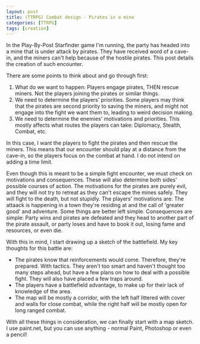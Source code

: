 ```yaml
---
layout: post
title: (TTRPG) Combat design - Pirates in a mine
categories: [TTRPG]
tags: [creation]
---
```


In the Play-By-Post Starfinder game I'm running, the party has headed into a mine that is under attack by pirates. They have received word of a cave-in, and the miners can't help because of the hostile pirates. This post details the creation of such encounter.

<label>There are some points to think about and go through first:</label>
<ol>
  <li>What do we want to happen: Players engage pirates, THEN rescue miners. Not the players joining the pirates or similar things.</li>
  <li>We need to determine the players' priorities. Some players may think that the pirates are second priority to saving the miners, and might not engage into the fight we want them to, leading to weird decision making.</li>
  <li>We need to determine the enemies' motivations and priorities. This mostly affects what routes the players can take: Diplomacy, Stealth, Combat, etc.</li>
</ol> 

In this case, I want the players to fight the pirates and then rescue the miners. This means that our encounter should play at a distance from the cave-in, so the players focus on the combat at hand. I do not intend on adding a time limit.

<label>Even though this is meant to be a simple fight encounter, we must check on motivations and consequences. These will also determine both sides' possible courses of action.</label>
The motivations for the pirates are purely evil, and they will not try to retreat as they can't escape the mines safely. They will fight to the death, but not stupidly.
The players' motivations are: The attaack is happening in a town they're residing at and the call of 'greater good' and adventure. Some things are better left simple.
Consequences are simple: Party wins and pirates are defeated and they head to another part of the pirate assault, or party loses and have to book it out, losing fame and resources, or even die.

<label>With this in mind, I start drawing up a sketch of the battlefield. My key thoughts for this battle are:</label>
<ul>
  <li>The pirates know that reinforcements would come. Therefore, they're prepared. With tactics. They aren't too smart and haven't thought too many steps ahead, but have a few plans on how to deal with a possible fight. They will also have placed a few traps around.</li>
  <li>The players have a battlefield advantage, to make up for their lack of knowledge of the area.</li>
  <li>The map will be mostly a corridor, with the left half littered with cover and walls for close combat, while the right half will be mostly open for long ranged combat.</li>
</ul>
With all these things in consideration, we can finally start with a map sketch. I use paint.net, but you can use anything - normal Paint, Photoshop or even a pencil!





